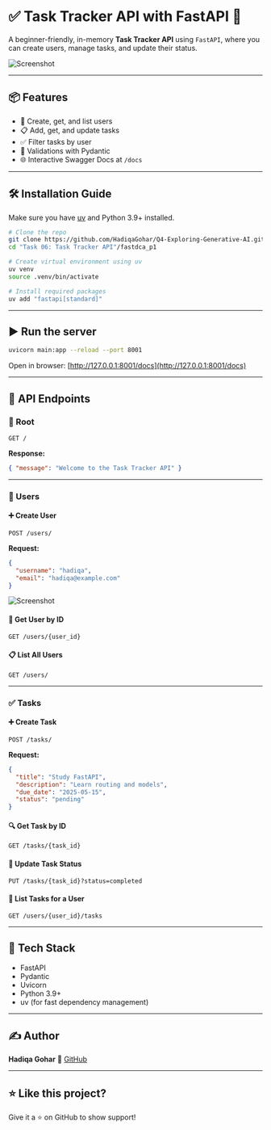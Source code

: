 
# ✅ Task Tracker API with FastAPI 🚀

A beginner-friendly, in-memory **Task Tracker API** using `FastAPI`, where you can create users, manage tasks, and update their status.

![Screenshot](https://github.com/HadiqaGohar/Q4-Exploring-Generative-AI/raw/main/Task%2006%3A%20Task%20Tracker%20API/fastdca_p1/Screenshot%20from%202025-05-12%2020-55-11.png)

---

## 📦 Features

- 👤 Create, get, and list users  
- 📋 Add, get, and update tasks  
- ✅ Filter tasks by user  
- 🧪 Validations with Pydantic  
- 🌐 Interactive Swagger Docs at `/docs`

---

## 🛠️ Installation Guide

Make sure you have [uv](https://github.com/astral-sh/uv) and Python 3.9+ installed.

```bash
# Clone the repo
git clone https://github.com/HadiqaGohar/Q4-Exploring-Generative-AI.git
cd "Task 06: Task Tracker API"/fastdca_p1

# Create virtual environment using uv
uv venv
source .venv/bin/activate

# Install required packages
uv add "fastapi[standard]"
````

---

## ▶️ Run the server

```bash
uvicorn main:app --reload --port 8001
```

Open in browser: [http://127.0.0.1:8001/docs](http://127.0.0.1:8001/docs)

---

## 🚀 API Endpoints

### 📍 Root

```http
GET /
```

**Response:**

```json
{ "message": "Welcome to the Task Tracker API" }
```

---

### 👤 Users

#### ➕ Create User

```http
POST /users/
```

**Request:**

```json
{
  "username": "hadiqa",
  "email": "hadiqa@example.com"
}
```
![Screenshot](https://github.com/HadiqaGohar/Q4-Exploring-Generative-AI/raw/main/Task%2006%3A%20Task%20Tracker%20API/fastdca_p1/Screenshot%20from%202025-05-12%2020-54-02.png)

#### 🔎 Get User by ID

```http
GET /users/{user_id}
```

#### 📋 List All Users

```http
GET /users/
```

---

### ✅ Tasks

#### ➕ Create Task

```http
POST /tasks/
```

**Request:**

```json
{
  "title": "Study FastAPI",
  "description": "Learn routing and models",
  "due_date": "2025-05-15",
  "status": "pending"
}
```

#### 🔍 Get Task by ID

```http
GET /tasks/{task_id}
```

#### 🔁 Update Task Status

```http
PUT /tasks/{task_id}?status=completed
```

#### 📑 List Tasks for a User

```http
GET /users/{user_id}/tasks
```

---

## 🧠 Tech Stack

* FastAPI
* Pydantic
* Uvicorn
* Python 3.9+
* uv (for fast dependency management)

---

## ✍️ Author

**Hadiqa Gohar**
📎 [GitHub](https://github.com/HadiqaGohar)

---

## ⭐ Like this project?

Give it a ⭐ on GitHub to show support!
